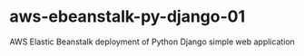 # aws-ebeanstalk-py-django-01
AWS Elastic Beanstalk deployment of Python Django simple web application
